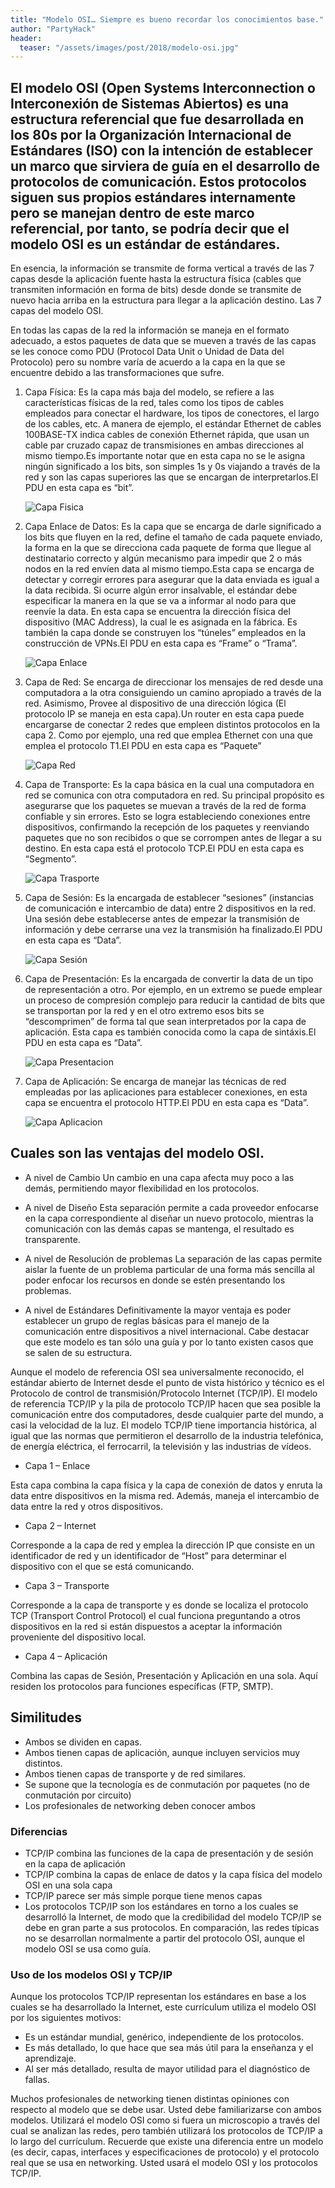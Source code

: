 ```yaml
---
title: "Modelo OSI… Siempre es bueno recordar los conocimientos base."
author: "PartyHack"
header: 
  teaser: "/assets/images/post/2018/modelo-osi.jpg"
---
```

	

## El modelo OSI (Open Systems Interconnection o Interconexión de Sistemas Abiertos) es una estructura referencial que fue desarrollada en los 80s por la Organización Internacional de Estándares (ISO) con la intención de establecer un marco que sirviera de guía en el desarrollo de protocolos de comunicación. Estos protocolos siguen sus propios estándares internamente pero se manejan dentro de este marco referencial, por tanto, se podría decir que el modelo OSI es un estándar de estándares.

En esencia, la información se transmite de forma vertical a través de las 7 capas desde la aplicación fuente hasta la estructura física (cables que transmiten información en forma de bits) desde donde se transmite de nuevo hacia arriba en la estructura para llegar a la aplicación destino.
Las 7 capas del modelo OSI.

En todas las capas de la red la información se maneja en el formato adecuado, a estos paquetes de data que se mueven a través de las capas se les conoce como PDU (Protocol Data Unit o Unidad de Data del Protocolo) pero su nombre varía de acuerdo a la capa en la que se encuentre debido a las transformaciones que sufre.

1. Capa Física: Es la capa más baja del modelo, se refiere a las características físicas de la red, tales como los tipos de cables empleados para conectar el hardware, los tipos de conectores, el largo de los cables, etc. A manera de ejemplo, el estándar Ethernet de cables 100BASE-TX indica cables de conexión Ethernet rápida, que usan un cable par cruzado capaz de transmisiones en ambas direcciones al mismo tiempo.Es importante notar que en esta capa no se le asigna ningún significado a los bits, son simples 1s y 0s viajando a través de la red y son las capas superiores las que se encargan de interpretarlos.El PDU en esta capa es “bit”.

	![Capa Fisica](/assets/images/post/2018/capa-fisica.jpg)

2. Capa Enlace de Datos: Es la capa que se encarga de darle significado a los bits que fluyen en la red, define el tamaño de cada paquete enviado, la forma en la que se direcciona cada paquete de forma que llegue al destinatario correcto y algún mecanismo para impedir que 2 o más nodos en la red envíen data al mismo tiempo.Esta capa se encarga de detectar y corregir errores para asegurar que la data enviada es igual a la data recibida. Si ocurre algún error insalvable, el estándar debe especificar la manera en la que se va a informar al nodo para que reenvíe la data. En esta capa se encuentra la dirección física del dispositivo (MAC Address), la cual le es asignada en la fábrica. Es también la capa donde se construyen los “túneles” empleados en la construcción de VPNs.El PDU en esta capa es “Frame” o “Trama”.

	![Capa Enlace](/assets/images/post/2018/capa-datos.png)

3. Capa de Red: Se encarga de direccionar los mensajes de red desde una computadora a la otra consiguiendo un camino apropiado a través de la red. Asimismo, Provee al dispositivo de una dirección lógica (El protocolo IP se maneja en esta capa).Un router en esta capa puede encargarse de conectar 2 redes que empleen distintos protocolos en la capa 2. Como por ejemplo, una red que emplea Ethernet con una que emplea el protocolo T1.El PDU en esta capa es “Paquete”

	![Capa Red](/assets/images/post/2018/capa-red.png)

4. Capa de Transporte: Es la capa básica en la cual una computadora en red se comunica con otra computadora en red. Su principal propósito es asegurarse que los paquetes se muevan a través de la red de forma confiable y sin errores. Esto se logra estableciendo conexiones entre dispositivos, confirmando la recepción de los paquetes y reenviando paquetes que no son recibidos o que se corrompen antes de llegar a su destino. En esta capa está el protocolo TCP.El PDU en esta capa es “Segmento”.

	![Capa Trasporte](/assets/images/post/2018/capa-transporte.jpg)

5. Capa de Sesión: Es la encargada de establecer “sesiones” (instancias de comunicación e intercambio de data) entre 2 dispositivos en la red. Una sesión debe establecerse antes de empezar la transmisión de información y debe cerrarse una vez la transmisión ha finalizado.El PDU en esta capa es “Data”.

	![Capa Sesión](/assets/images/post/2018/capa-sesion.jpg)

6. Capa de Presentación: Es la encargada de convertir la data de un tipo de representación a otro. Por ejemplo, en un extremo se puede emplear un proceso de compresión complejo para reducir la cantidad de bits que se transportan por la red y en el otro extremo esos bits se “descomprimen” de forma tal que sean interpretados por la capa de aplicación. Esta capa es también conocida como la capa de sintáxis.El PDU en esta capa es “Data”.

	![Capa Presentacion](/assets/images/post/2018/capa-presentacion.jpg)

7. Capa de Aplicación: Se encarga de manejar las técnicas de red empleadas por las aplicaciones para establecer conexiones, en esta capa se encuentra el protocolo HTTP.El PDU en esta capa es “Data”.

	![Capa Aplicacion](/assets/images/post/2018/capa-aplicacion.gif)

## Cuales son las ventajas del modelo OSI.

- A nivel de Cambio
    Un cambio en una capa afecta muy poco a las demás, permitiendo mayor flexibilidad en los protocolos.
     
- A nivel de Diseño
    Esta separación permite a cada proveedor enfocarse en la capa correspondiente al diseñar un nuevo protocolo, mientras la comunicación con las demás capas se mantenga, el resultado es transparente.
     
- A nivel de Resolución de problemas
    La separación de las capas permite aislar la fuente de un problema particular de una forma más sencilla al poder enfocar los recursos en donde se estén presentando los problemas.
     
- A nivel de Estándares
    Definitivamente la mayor ventaja es poder establecer un grupo de reglas básicas para el manejo de la comunicación entre dispositivos a nivel internacional. Cabe destacar que este modelo es tan sólo una guía y por lo tanto existen casos que se salen de su estructura.

Aunque el modelo de referencia OSI sea universalmente reconocido, el estándar abierto de Internet desde el punto de vista histórico y técnico es el Protocolo de control de transmisión/Protocolo Internet (TCP/IP). El modelo de referencia TCP/IP y la pila de protocolo TCP/IP hacen que sea posible la comunicación entre dos computadores, desde cualquier parte del mundo, a casi la velocidad de la luz. El modelo TCP/IP tiene importancia histórica, al igual que las normas que permitieron el desarrollo de la industria telefónica, de energía eléctrica, el ferrocarril, la televisión y las industrias de vídeos.

- Capa 1 – Enlace

Esta capa combina la capa física y la capa de conexión de datos y enruta la data entre dispositivos en la misma red. Además, maneja el intercambio de data entre la red y otros dispositivos.

- Capa 2 – Internet

Corresponde a la capa de red y emplea la dirección IP que consiste en un identificador de red y un identificador de “Host” para determinar el dispositivo con el que se está comunicando.

- Capa 3 – Transporte

Corresponde a la capa de transporte y es donde se localiza el protocolo TCP (Transport Control Protocol) el cual funciona preguntando a otros dispositivos en la red si están dispuestos a aceptar la información proveniente del dispositivo local.

- Capa 4 – Aplicación

Combina las capas de Sesión, Presentación y Aplicación en una sola. Aquí residen los protocolos para funciones específicas (FTP, SMTP).

## Similitudes

- Ambos se dividen en capas.
- Ambos tienen capas de aplicación, aunque incluyen servicios muy distintos.
- Ambos tienen capas de transporte y de red similares.
- Se supone que la tecnología es de conmutación por paquetes (no de conmutación por circuito)
- Los profesionales de networking deben conocer ambos

### Diferencias

- TCP/IP combina las funciones de la capa de presentación y de sesión en la capa de aplicación
- TCP/IP combina la capas de enlace de datos y la capa física del modelo OSI en una sola capa
- TCP/IP parece ser más simple porque tiene menos capas
- Los protocolos TCP/IP son los estándares en torno a los cuales se desarrolló la Internet, de modo que la credibilidad del modelo TCP/IP se debe en gran parte a sus protocolos. En comparación, las redes típicas no se desarrollan normalmente a partir del protocolo OSI, aunque el modelo OSI se usa como guía.

### Uso de los modelos OSI y TCP/IP

Aunque los protocolos TCP/IP representan los estándares en base a los cuales se ha desarrollado la Internet, este currículum utiliza el modelo OSI por los siguientes motivos:

- Es un estándar mundial, genérico, independiente de los protocolos.
- Es más detallado, lo que hace que sea más útil para la enseñanza y el aprendizaje.
- Al ser más detallado, resulta de mayor utilidad para el diagnóstico de fallas.

Muchos profesionales de networking tienen distintas opiniones con respecto al modelo que se debe usar. Usted debe familiarizarse con ambos modelos. Utilizará el modelo OSI como si fuera un microscopio a través del cual se analizan las redes, pero también utilizará los protocolos de TCP/IP a lo largo del currículum. Recuerde que existe una diferencia entre un modelo (es decir, capas, interfaces y especificaciones de protocolo) y el protocolo real que se usa en networking. Usted usará el modelo OSI y los protocolos TCP/IP.